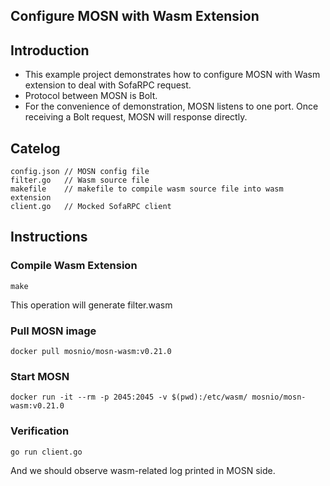## Configure MOSN with Wasm Extension

## Introduction

+ This example project demonstrates how to configure MOSN with Wasm extension to deal with SofaRPC request.
+ Protocol between MOSN is Bolt.
+ For the convenience of demonstration, MOSN listens to one port. Once receiving a Bolt request, MOSN will response directly.

## Catelog

```
config.json // MOSN config file
filter.go   // Wasm source file
makefile    // makefile to compile wasm source file into wasm extension
client.go   // Mocked SofaRPC client
```

## Instructions

### Compile Wasm Extension

```
make
```

This operation will generate filter.wasm

### Pull MOSN image

```
docker pull mosnio/mosn-wasm:v0.21.0
```

### Start MOSN


```
docker run -it --rm -p 2045:2045 -v $(pwd):/etc/wasm/ mosnio/mosn-wasm:v0.21.0
```

### Verification

```
go run client.go
```

And we should observe wasm-related log printed in MOSN side.